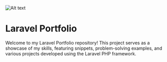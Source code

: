 
![Alt text](image.png)

# Laravel Portfolio
Welcome to my Laravel Portfolio repository! This project serves as a showcase of my skills, featuring snippets, problem-solving examples, and various projects developed using the Laravel PHP framework.
